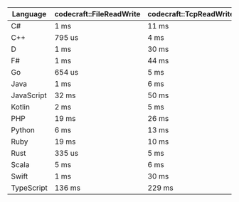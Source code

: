 | Language | codecraft::FileReadWrite | codecraft::TcpReadWrite | example::FileReadWrite | example::TcpReadWrite |
| - | --- | --- | --- | --- |
| C# | 1 ms | 11 ms | 921 us | 358 us |
| C++ | 795 us | 4 ms | 385 us | 91 us |
| D | 1 ms | 30 ms | 46 us | 211 us |
| F# | 1 ms | 44 ms | 909 us | 447 us |
| Go | 654 us | 5 ms | 195 us | 89 us |
| Java | 1 ms | 6 ms | 807 us | 1 ms |
| JavaScript | 32 ms | 50 ms | 959 us | 1 ms |
| Kotlin | 2 ms | 5 ms | 1 ms | 285 us |
| PHP | 19 ms | 26 ms | 528 us | 204 us |
| Python | 6 ms | 13 ms | 733 us | 185 us |
| Ruby | 19 ms | 10 ms | 996 us | 160 us |
| Rust | 335 us | 5 ms | 236 us | 66 us |
| Scala | 5 ms | 6 ms | 3 ms | 745 us |
| Swift | 1 ms | 30 ms | 358 us | 238 us |
| TypeScript | 136 ms | 229 ms | 1 ms | 2 ms |